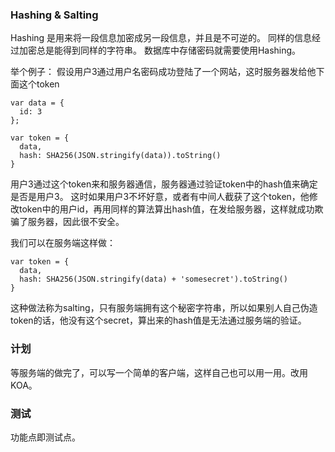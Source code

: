 ### Hashing & Salting

Hashing 是用来将一段信息加密成另一段信息，并且是不可逆的。 同样的信息经过加密总是能得到同样的字符串。 数据库中存储密码就需要使用Hashing。

举个例子：
假设用户3通过用户名密码成功登陆了一个网站，这时服务器发给他下面这个token

```
var data = {
  id: 3
};

var token = {
  data,
  hash: SHA256(JSON.stringify(data)).toString()
}
```
用户3通过这个token来和服务器通信，服务器通过验证token中的hash值来确定是否是用户3。 这时如果用户3不坏好意，或者有中间人截获了这个token，他修改token中的用户id，再用同样的算法算出hash值，在发给服务器，这样就成功欺骗了服务器，因此很不安全。

我们可以在服务端这样做：
```
var token = {
  data,
  hash: SHA256(JSON.stringify(data) + 'somesecret').toString()
}
```
这种做法称为salting，只有服务端拥有这个秘密字符串，所以如果别人自己伪造token的话，他没有这个secret，算出来的hash值是无法通过服务端的验证。

### 计划
等服务端的做完了，可以写一个简单的客户端，这样自己也可以用一用。改用KOA。

### 测试
功能点即测试点。

